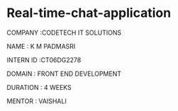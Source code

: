 # Real-time-chat-application

COMPANY :CODETECH IT SOLUTIONS

NAME : K M PADMASRI 

INTERN ID :CT06DG2278

DOMAIN : FRONT END DEVELOPMENT 

DURATION : 4 WEEKS

MENTOR : VAISHALI
